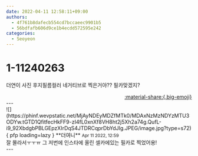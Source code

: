 ```yaml
---
date: 2022-04-11 12:58:11+09:00
authors:
  - 4f761b8dafecb554cd7bccaeec9901b5
  - 56bdfafb606d9ce1b4ecdd572595e242
categories:
  - Seoyeon
---
```


# 1-11240263

<div class="post-container" markdown="1">
<div class="content-container md-sidebar__scrollwrap" markdown="1">

더연이 사진 후지필름컬러 네거티브로 찍은거야?? 필카맞겠지?

</div>
</div>

<div style="text-align: right;" markdown="1">
<a href="https://weverse.io/fromis9/fanpost/1-11240263" style="text-align: right;">:material-share:{.big-emoji}</a>
</div>
---

<div class="comments-container md-sidebar__scrollwrap" markdown="1">
<div class="comment" markdown="1">
<div class='id-container' markdown="1">
![](https://phinf.wevpstatic.net/MjAyNDEyMDZfMTk0/MDAxNzMzNDYzMTU3ODYw.tGTD1QfitfecHkFF9-zI4fL0xnXf8VH8ht2j5Xh2a74g.QufL-i9_92XbdgbPBLGEpzXIrDqS4JTDRCqprDbYdJIg.JPEG/image.jpg?type=s72){ pfp loading=lazy }
**<span class="artist">더여니</span>** <small>Apr 11 2022, 12:59</small><br>
</div>
<div class='comment-body' markdown="1">
잘 몰라서ㅜㅜㅠ 그 저번에 인스타에 올린 셀카에있는 필카로 찍었어용!
</div>
</div>
</div>
---

